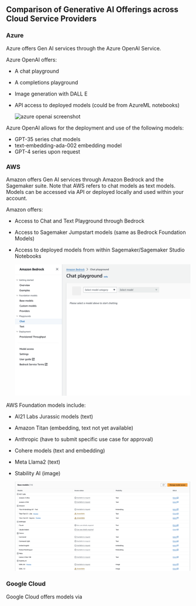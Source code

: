 ## Comparison of Generative AI Offerings across Cloud Service Providers

### Azure
Azure offers Gen AI services through the Azure OpenAI Service.

Azure OpenAI offers: 
+ A chat playground
+ A completions playground
+ Image generation with DALL E
+ API access to deployed models (could be from AzureML notebooks)

  ![azure openai screenshot](/docs/images/)

Azure OpenAI allows for the deployment and use of the following models:
+ GPT-35 series chat models
+ text-embedding-ada-002 embedding model
+ GPT-4 series upon request

  

### AWS
Amazon offers Gen AI services through Amazon Bedrock and the Sagemaker suite. Note that AWS refers to chat models as text models. Models can be accessed via API or deployed locally and used within your account.

Amazon offers: 
+ Access to Chat and Text Playground through Bedrock
+ Access to Sagemaker Jumpstart models (same as Bedrock Foundation Models)
+ Access to deployed models from within Sagemaker/Sagemaker Studio Notebooks

  ![AWS Bedrock](/docs/images/bedrock.png)

AWS Foundation models include: 
+ AI21 Labs Jurassic models (text)
+ Amazon Titan (embedding, text not yet available)
+ Anthropic (have to submit specific use case for approval)
+ Cohere models (text and embedding)
+ Meta Llama2 (text)
+ Stability AI (image)

  ![AWS models](/docs/images/sagemaker_models.png)

### Google Cloud
Google Cloud offers models via 




